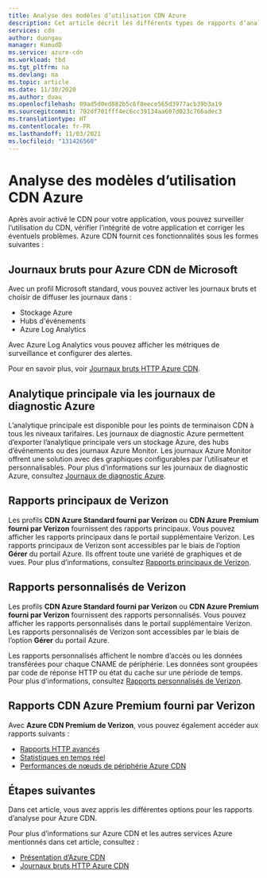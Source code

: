 ```yaml
---
title: Analyse des modèles d’utilisation CDN Azure
description: Cet article décrit les différents types de rapports d’analyse disponibles pour les produits Azure CDN.
services: cdn
author: duongau
manager: KumudD
ms.service: azure-cdn
ms.workload: tbd
ms.tgt_pltfrm: na
ms.devlang: na
ms.topic: article
ms.date: 11/30/2020
ms.author: duau
ms.openlocfilehash: 09ad5d0ed882b5c6f8eece565d3977acb39b3a19
ms.sourcegitcommit: 702df701fff4ec6cc39134aa607d023c766adec3
ms.translationtype: HT
ms.contentlocale: fr-FR
ms.lasthandoff: 11/03/2021
ms.locfileid: "131426560"
---
```

# <a name="analyze-azure-cdn-usage-patterns"></a>Analyse des modèles d’utilisation CDN Azure

Après avoir activé le CDN pour votre application, vous pouvez surveiller l’utilisation du CDN, vérifier l’intégrité de votre application et corriger les éventuels problèmes. Azure CDN fournit ces fonctionnalités sous les formes suivantes : 

## <a name="raw-logs-for-azure-cdn-from-microsoft"></a>Journaux bruts pour Azure CDN de Microsoft
Avec un profil Microsoft standard, vous pouvez activer les journaux bruts et choisir de diffuser les journaux dans :

* Stockage Azure
* Hubs d'événements
* Azure Log Analytics

Avec Azure Log Analytics vous pouvez afficher les métriques de surveillance et configurer des alertes. 

Pour en savoir plus, voir [Journaux bruts HTTP Azure CDN](monitoring-and-access-log.md).


## <a name="core-analytics-via-azure-diagnostic-logs"></a>Analytique principale via les journaux de diagnostic Azure

L’analytique principale est disponible pour les points de terminaison CDN à tous les niveaux tarifaires. Les journaux de diagnostic Azure permettent d’exporter l’analytique principale vers un stockage Azure, des hubs d’événements ou des journaux Azure Monitor. Les journaux Azure Monitor offrent une solution avec des graphiques configurables par l’utilisateur et personnalisables. Pour plus d’informations sur les journaux de diagnostic Azure, consultez [Journaux de diagnostic Azure](cdn-azure-diagnostic-logs.md).

## <a name="verizon-core-reports"></a>Rapports principaux de Verizon

Les profils **CDN Azure Standard fourni par Verizon** ou **CDN Azure Premium fourni par Verizon** fournissent des rapports principaux. Vous pouvez afficher les rapports principaux dans le portail supplémentaire Verizon. Les rapports principaux de Verizon sont accessibles par le biais de l’option **Gérer** du portail Azure. Ils offrent toute une variété de graphiques et de vues. Pour plus d’informations, consultez [Rapports principaux de Verizon](cdn-analyze-usage-patterns.md).

## <a name="verizon-custom-reports"></a>Rapports personnalisés de Verizon

Les profils **CDN Azure Standard fourni par Verizon** ou **CDN Azure Premium fourni par Verizon** fournissent des rapports personnalisés. Vous pouvez afficher les rapports personnalisés dans le portail supplémentaire Verizon. Les rapports personnalisés de Verizon sont accessibles par le biais de l’option **Gérer** du portail Azure. 

Les rapports personnalisés affichent le nombre d’accès ou les données transférées pour chaque CNAME de périphérie. Les données sont groupées par code de réponse HTTP ou état du cache sur une période de temps. Pour plus d’informations, consultez [Rapports personnalisés de Verizon](cdn-verizon-custom-reports.md).

## <a name="azure-cdn-premium-from-verizon-reports"></a>Rapports CDN Azure Premium fourni par Verizon

Avec **Azure CDN Premium de Verizon**, vous pouvez également accéder aux rapports suivants :
   * [Rapports HTTP avancés](cdn-advanced-http-reports.md)
   * [Statistiques en temps réel](cdn-real-time-stats.md)
   * [Performances de nœuds de périphérie Azure CDN](cdn-edge-performance.md)

## <a name="next-steps"></a>Étapes suivantes
Dans cet article, vous avez appris les différentes options pour les rapports d’analyse pour Azure CDN.

Pour plus d’informations sur Azure CDN et les autres services Azure mentionnés dans cet article, consultez :

* [Présentation d’Azure CDN](cdn-overview.md)
* [Journaux bruts HTTP Azure CDN](monitoring-and-access-log.md)
